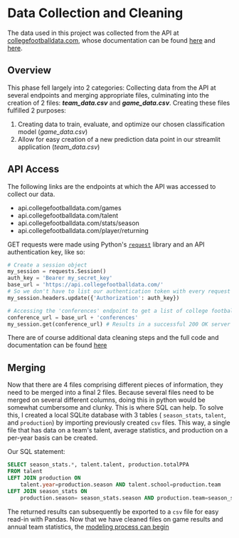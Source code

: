 # Data Collection and Cleaning

The data used in this project was collected from the API at [collegefootballdata.com](https://www.collegefootballdata.com/), whose documentation can be found [here](https://api.collegefootballdata.com/api/docs/?url=/api-docs.json#/) and [here](https://github.com/CFBD/cfbd-python).

## Overview
This phase fell largely into 2 categories: Collecting data from the API at several endpoints and merging appropriate files, culminating into the creation of 2 files: ***team_data.csv*** and ***game_data.csv***. Creating these files fulfilled 2 purposes:
1. Creating data to train, evaluate, and optimize our chosen classification model (*game_data.csv*)
2. Allow for easy creation of a new prediction data point in our streamlit application (*team_data.csv*)

## API Access
The following links are the endpoints at which the API was accessed to collect our data.
* api.collegefootballdata.com/games
* api.collegefootballdata.com/talent
* api.collegefootballdata.com/stats/season
* api.collegefootballdata.com/player/returning

GET requests were made using Python's [`request`](https://docs.python-requests.org/en/master/) library and an API authentication key, like so:
```python
# Create a session object
my_session = requests.Session()
auth_key = 'Bearer my_secret_key'
base_url = 'https://api.collegefootballdata.com/'
# So we don't have to list our authentication token with every request
my_session.headers.update({'Authorization': auth_key})

# Accessing the 'conferences' endpoint to get a list of college football conferences
conference_url = base_url + 'conferences'
my_session.get(conference_url) # Results in a successful 200 OK server response
```
There are of course additional data cleaning steps and the full code and documentation can be found [here]()

## Merging
Now that there are 4 files comprising different pieces of information, they need to be merged into a final 2 files. Because several files need to be merged on several different columns, doing this in python would be somewhat cumbersome and clunky. This is where SQL can help. To solve this, I created a local SQLite database with 3 tables ( `season_stats`, `talent`, and `production`) by importing previously created `csv` files. This way, a single file that has data on a team's talent, average statistics, and production on a per-year basis can be created.

Our SQL statement:
```SQL
SELECT season_stats.*, talent.talent, production.totalPPA 
FROM talent 
LEFT JOIN production ON 
    talent.year=production.season AND talent.school=production.team 
LEFT JOIN season_stats ON 
    production.season= season_stats.season AND production.team=season_stats.team;
```

The returned results can subsequently be exported to a `csv` file for easy read-in with Pandas. Now that we have cleaned files on game results and annual team statistics, the [modeling process can begin](https://github.com/DImsirovic/cfb_game_prediction/blob/main/modeling.md)
